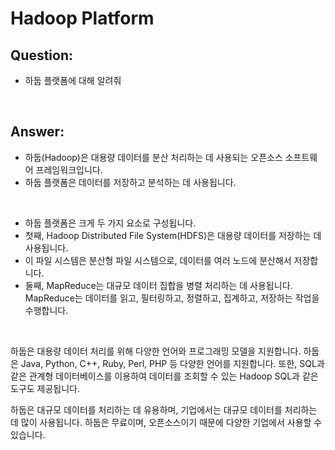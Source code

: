 # Hadoop Platform

## Question:

- 하둡 플랫폼에 대해 알려줘

<br>

## Answer:

- 하둡(Hadoop)은 대용량 데이터를 분산 처리하는 데 사용되는 오픈소스 소프트웨어 프레임워크입니다. 
- 하둡 플랫폼은 데이터를 저장하고 분석하는 데 사용됩니다.

<br>

- 하둡 플랫폼은 크게 두 가지 요소로 구성됩니다. 
- 첫째, Hadoop Distributed File System(HDFS)은 대용량 데이터를 저장하는 데 사용됩니다. 
- 이 파일 시스템은 분산형 파일 시스템으로, 데이터를 여러 노드에 분산해서 저장합니다. 
- 둘째, MapReduce는 대규모 데이터 집합을 병렬 처리하는 데 사용됩니다. MapReduce는 데이터를 읽고, 필터링하고, 정렬하고, 집계하고, 저장하는 작업을 수행합니다.

<br>

하둡은 대용량 데이터 처리를 위해 다양한 언어와 프로그래밍 모델을 지원합니다. 하둡은 Java, Python, C++, Ruby, Perl, PHP 등 다양한 언어를 지원합니다. 또한, SQL과 같은 관계형 데이터베이스를 이용하여 데이터를 조회할 수 있는 Hadoop SQL과 같은 도구도 제공됩니다.

하둡은 대규모 데이터를 처리하는 데 유용하며, 기업에서는 대규모 데이터를 처리하는 데 많이 사용됩니다. 하둡은 무료이며, 오픈소스이기 때문에 다양한 기업에서 사용할 수 있습니다.